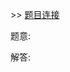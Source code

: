 \>\> [题目连接](https://leetcode.com/explore/featured/card/march-leetcoding-challenge-2021/591/week-4-march-22nd-march-28th/3683/)

题意: 

解答: 